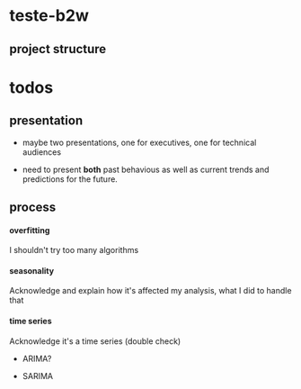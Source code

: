 # teste-b2w

## project structure


# todos


## presentation

- maybe two presentations, one for executives, one for technical audiences


- need to present **both** past behavious as well as current trends and predictions for the future.

## process

#### overfitting

I shouldn't try too many algorithms

#### seasonality

Acknowledge and explain how it's affected my analysis, what I did to handle that

#### time series

Acknowledge it's a time series (double check)

- ARIMA?

- SARIMA
